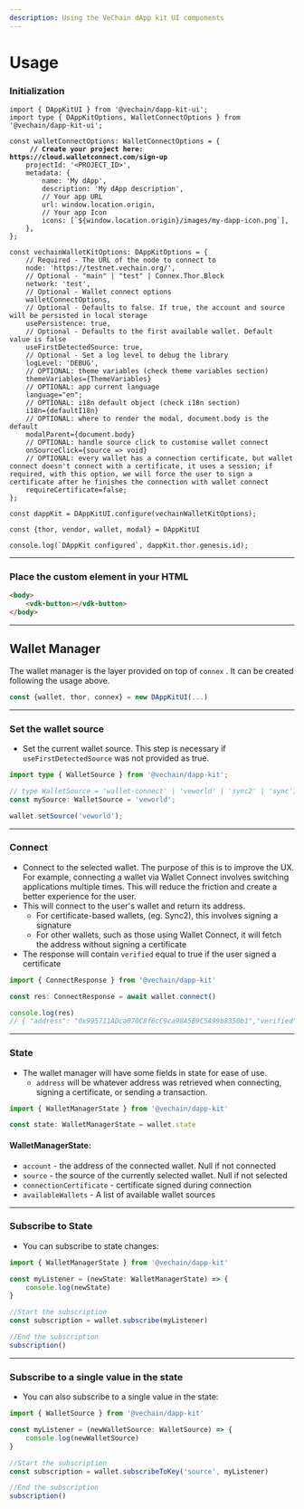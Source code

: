 ```yaml
---
description: Using the VeChain dApp kit UI components
---
```


# Usage

### Initialization

<pre class="language-typescript"><code class="lang-typescript">import { DAppKitUI } from '@vechain/dapp-kit-ui';
import type { DAppKitOptions, WalletConnectOptions } from '@vechain/dapp-kit-ui';

const walletConnectOptions: WalletConnectOptions = {
<strong>     // Create your project here: https://cloud.walletconnect.com/sign-up
</strong>    projectId: '&#x3C;PROJECT_ID>',
    metadata: {
        name: 'My dApp',
        description: 'My dApp description',
        // Your app URL
        url: window.location.origin, 
        // Your app Icon
        icons: [`${window.location.origin}/images/my-dapp-icon.png`], 
    },
};

const vechainWalletKitOptions: DAppKitOptions = {
    // Required - The URL of the node to connect to
    node: 'https://testnet.vechain.org/', 
    // Optional - "main" | "test" | Connex.Thor.Block
    network: 'test', 
    // Optional - Wallet connect options
    walletConnectOptions, 
    // Optional - Defaults to false. If true, the account and source will be persisted in local storage
    usePersistence: true, 
    // Optional - Defaults to the first available wallet. Default value is false
    useFirstDetectedSource: true,
    // Optional - Set a log level to debug the library
    logLevel: 'DEBUG',
    // OPTIONAL: theme variables (check theme variables section)
    themeVariables={ThemeVariables}
    // OPTIONAL: app current language
    language="en";
    // OPTIONAL: i18n default object (check i18n section)
    i18n={defaultI18n}
    // OPTIONAL: where to render the modal, document.body is the default
    modalParent={document.body}
    // OPTIONAL: handle source click to customise wallet connect
    onSourceClick={source => void}
    // OPTIONAL: every wallet has a connection certificate, but wallet connect doesn't connect with a certificate, it uses a session; if required, with this option, we will force the user to sign a certificate after he finishes the connection with wallet connect
    requireCertificate=false;
};

const dappKit = DAppKitUI.configure(vechainWalletKitOptions);

const {thor, vendor, wallet, modal} = DAppKitUI

console.log(`DAppKit configured`, dappKit.thor.genesis.id);
</code></pre>

***

### Place the custom element in your HTML

```html
<body>
    <vdk-button></vdk-button>
</body>
```

***

## Wallet Manager

The wallet manager is the layer provided on top of `connex` . It can be created following the usage above.

```typescript
const {wallet, thor, connex} = new DAppKitUI(...)
```

***

### Set the wallet source

* Set the current wallet source. This step is necessary if `useFirstDetectedSource` was not provided as true.

```typescript
import type { WalletSource } from '@vechain/dapp-kit';

// type WalletSource = 'wallet-connect' | 'veworld' | 'sync2' | 'sync';
const mySource: WalletSource = 'veworld';

wallet.setSource('veworld');
```

***

### Connect

* Connect to the selected wallet. The purpose of this is to improve the UX. For example, connecting a wallet via Wallet Connect involves switching applications multiple times. This will reduce the friction and create a better experience for the user.
* This will connect to the user's wallet and return its address.
  * For certificate-based wallets, (eg. Sync2), this involves signing a signature
  * For other wallets, such as those using Wallet Connect, it will fetch the address without signing a certificate
* The response will contain `verified` equal to true if the user signed a certificate

```typescript
import { ConnectResponse } from '@vechain/dapp-kit'

const res: ConnectResponse = await wallet.connect()

console.log(res)
// { "address": "0x995711ADca070C8f6cC9ca98A5B9C5A99b8350b1","verified": true}
```

***

### State

* The wallet manager will have some fields in state for ease of use.
  * `address` will be whatever address was retrieved when connecting, signing a certificate, or sending a transaction.

```typescript
import { WalletManagerState } from '@vechain/dapp-kit'

const state: WalletManagerState = wallet.state
```

#### WalletManagerState:

* `account` - the address of the connected wallet. Null if not connected
* `source` - the source of the currently selected wallet. Null if not selected
* `connectionCertificate` - certificate signed during connection
* `availableWallets` - A list of available wallet sources

***

### Subscribe to State

* You can subscribe to state changes:

```typescript
import { WalletManagerState } from '@vechain/dapp-kit'

const myListener = (newState: WalletManagerState) => {
    console.log(newState)
}

//Start the subscription
const subscription = wallet.subscribe(myListener)

//End the subscription
subscription()

```

***

### Subscribe to a single value in the state

* You can also subscribe to a single value in the state:

```typescript
import { WalletSource } from '@vechain/dapp-kit'

const myListener = (newWalletSource: WalletSource) => {
    console.log(newWalletSource)
}

//Start the subscription
const subscription = wallet.subscribeToKey('source', myListener)

//End the subscription
subscription()
```
